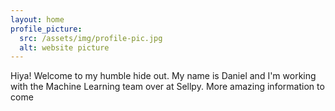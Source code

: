 ```yaml
---
layout: home
profile_picture:
  src: /assets/img/profile-pic.jpg
  alt: website picture
---
```


<p>
  Hiya! Welcome to my humble hide out. My name is Daniel and I'm working with the Machine Learning team over at Sellpy. More amazing information to come
</p>

<p>
</p>
